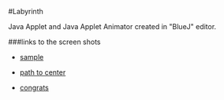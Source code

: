 #Labyrinth

Java Applet and Java Applet Animator created in "BlueJ" editor.

###links to the screen shots

- [sample](https://github.com/javaJose/Labyrinth/blob/master/screenshots/sample.jpg)  
 
- [path to center](https://github.com/javaJose/Labyrinth/blob/master/screenshots/pathToCenter.jpg)  

- [congrats](https://github.com/javaJose/Labyrinth/blob/master/screenshots/congrats.jpg)  

